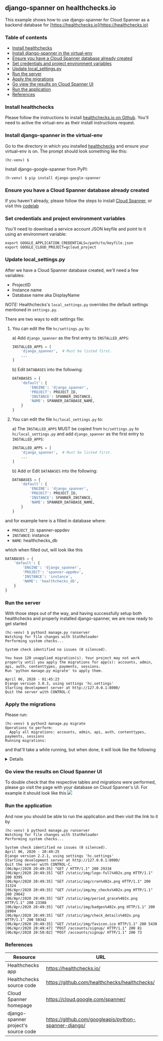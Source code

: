 ## django-spanner on healthchecks.io

This example shows how to use django-spanner for Cloud Spanner as a backend database for [https://healthchecks.io](https://healthchecks.io)

### Table of contents
- [Install healthchecks](#install-healthchecks)
- [Install django-spanner in the virtual-env](#install-django-spanner-in-the-virtual-env)
- [Ensure you have a Cloud Spanner database already created](#ensure-you-have-a-Cloud-Spanner-database-already-created)
- [Set credentials and project environment variables](#Set-credentials-and-project-environment-variables)
- [Update local_settings.py](#update-local_settings.py)
- [Run the server](#run-the-server)
- [Apply the migrations](#apply-the-migrations)
- [Go view the results on Cloud Spanner UI](#go-view-the-results-on-Cloud-Spanner-UI)
- [Run the application](#run-the-application)
- [References](#references)

### Install healthchecks
Please follow the instructions to install [healthchecks.io on Github](https://github.com/healthchecks/healthchecks/).
You'll need to active the virtual-env as their install instructions request.

### Install django-spanner in the virtual-env

Go to the directory in which you installed [healthchecks](#install-healthchecks)
and ensure your virtual-env is on. The prompt should look something like this:

```shell
(hc-venv) $
```

Install django-google-spanner from PyPI:

```shell
(h-venv) $ pip install django-google-spanner
```

### Ensure you have a Cloud Spanner database already created
If you haven't already, please follow the steps to install [Cloud Spanner](https://cloud.google.com/spanner/docs/getting-started/set-up),
or visit this [codelab](https://opencensus.io/codelabs/spanner/#0)

### Set credentials and project environment variables
You'll need to download a service account JSON keyfile and point to it using an environment variable:

```shell
export GOOGLE_APPLICATION_CREDENTIALS=/path/to/keyfile.json
export GOOGLE_CLOUD_PROJECT=gcloud_project
```

### Update local_settings.py
After we have a Cloud Spanner database created, we'll need a few variables:
* ProjectID
* Instance name
* Database name aka DisplayName


*NOTE:* Healthchecks's  `local_settings.py` overrides the default settings
mentioned in `settings.py`.

There are two ways to edit settings file:
1. You can edit the file `hc/settings.py` to:

    a) Add `django_spanner` as the first entry to `INSTALLED_APPS`:

    ```python
    INSTALLED_APPS = [
        'django_spanner',  # Must be listed first.
        ...
    ]
    ```

    b) Edit `DATABASES` into the following:

    ```python
    DATABASES = {
        'default': {
            'ENGINE': 'django_spanner',
            'PROJECT': PROJECT_ID,
            'INSTANCE': SPANNER_INSTANCE,
            'NAME': SPANNER_DATABASE_NAME,
        }
    }
    ```

2. You can edit the file `hc/local_settings.py` to:

    a) The `INSTALLED_APPS` MUST be copied from `hc/settings.py` to `hc/local_settings.py`
       and add `django_spanner` as the first entry to `INSTALLED_APPS`:

    ```python
    INSTALLED_APPS = [
        'django_spanner',  # Must be listed first.
        ...
    ]
    ```

    b) Add or Edit `DATABASES` into the following:

    ```python
    DATABASES = {
        'default': {
            'ENGINE': 'django_spanner',
            'PROJECT': PROJECT_ID,
            'INSTANCE': SPANNER_INSTANCE,
            'NAME': SPANNER_DATABASE_NAME,
        }
    }
    ```

and for example here is a filled in database where:

* `PROJECT_ID`: spanner-appdev
* `INSTANCE`: instance
* `NAME`: healthchecks_db

which when filled out, will look like this

```python
DATABASES = {
    'default': {
        'ENGINE': 'django_spanner',
        'PROJECT': 'spanner-appdev',
        'INSTANCE': 'instance',
        'NAME': 'healthchecks_db',
    }
}
```

### Run the server
With those steps out of the way, and having successfully setup both healthchecks and properly installed django-spanner, we are now ready to get started

```shell
(hc-venv) $ python3 manage.py runserver
Watching for file changes with StatReloader
Performing system checks...

System check identified no issues (0 silenced).

You have 120 unapplied migration(s). Your project may not work properly until you apply the migrations for app(s): accounts, admin, api, auth, contenttypes, payments, sessions.
Run 'python manage.py migrate' to apply them.

April 06, 2020 - 01:45:23
Django version 3.0.3, using settings 'hc.settings'
Starting development server at http://127.0.0.1:8000/
Quit the server with CONTROL-C
```

### Apply the migrations
Please run:
```shell
(hc-venv) $ python3 manage.py migrate
Operations to perform:
  Apply all migrations: accounts, admin, api, auth, contenttypes, payments, sessions
Running migrations:
```

and that'll take a while running, but when done, it will look like the following

<details>

```shell
(hc-venv) $ python3 manage.py migrate
Operations to perform:
  Apply all migrations: accounts, admin, api, auth, contenttypes, payments, sessions
Running migrations:
  Applying contenttypes.0001_initial... OK
  Applying auth.0001_initial... OK
  Applying accounts.0001_initial... OK
  Applying accounts.0002_profile_ping_log_limit... OK
  Applying accounts.0003_profile_token... OK
  Applying accounts.0004_profile_api_key... OK
  Applying accounts.0005_auto_20160509_0801... OK
  Applying accounts.0006_profile_current_team... OK
  Applying accounts.0007_profile_check_limit... OK
  Applying accounts.0008_profile_bill_to... OK
  Applying accounts.0009_auto_20170714_1734... OK
  Applying accounts.0010_profile_team_limit... OK
  Applying accounts.0011_profile_sort... OK
  Applying accounts.0012_auto_20171014_1002... OK
  Applying accounts.0013_remove_profile_team_access_allowed... OK
  Applying accounts.0014_auto_20171227_1530... OK
  Applying accounts.0015_auto_20181029_1858... OK
  Applying accounts.0016_remove_profile_bill_to... OK
  Applying accounts.0017_auto_20190112_1426... OK
  Applying accounts.0018_auto_20190112_1426... OK
  Applying accounts.0019_project_badge_key... OK
  Applying accounts.0020_auto_20190112_1950... OK
  Applying accounts.0021_auto_20190112_2005... OK
  Applying accounts.0022_auto_20190114_0857... OK
  Applying accounts.0023_auto_20190117_1419... OK
  Applying accounts.0024_auto_20190119_1540... OK
  Applying accounts.0025_remove_member_team... OK
  Applying accounts.0026_auto_20190204_2042... OK
  Applying accounts.0027_profile_deletion_notice_date... OK
  Applying accounts.0028_auto_20191119_1346... OK
  Applying admin.0001_initial... OK
  Applying admin.0002_logentry_remove_auto_add... OK
  Applying admin.0003_logentry_add_action_flag_choices... OK
  Applying api.0001_initial... OK
  Applying api.0002_auto_20150616_0732... OK
  Applying api.0003_auto_20150616_1249... OK
  Applying api.0004_auto_20150616_1319... OK
  Applying api.0005_auto_20150630_2021... OK
  Applying api.0006_check_grace... OK
  Applying api.0007_ping... OK
  Applying api.0008_auto_20150801_1213... OK
  Applying api.0009_auto_20150801_1250... OK
  Applying api.0010_channel... OK
  Applying api.0011_notification... OK
  Applying api.0012_auto_20150930_1922... OK
  Applying api.0013_auto_20151001_2029... OK
  Applying api.0014_auto_20151019_2039... OK
  Applying api.0015_auto_20151022_1008... OK
  Applying api.0016_auto_20151030_1107... OK
  Applying api.0017_auto_20151117_1032... OK
  Applying api.0018_remove_ping_body... OK
  Applying api.0019_check_tags... OK
  Applying api.0020_check_n_pings... OK
  Applying api.0021_ping_n... OK
  Applying api.0022_auto_20160130_2042... OK
  Applying api.0023_auto_20160131_1919... OK
  Applying api.0024_auto_20160203_2227... OK
  Applying api.0025_auto_20160216_1214... OK
  Applying api.0026_auto_20160415_1824... OK
  Applying api.0027_auto_20161213_1059... OK
  Applying api.0028_auto_20170305_1907... OK
  Applying api.0029_auto_20170507_1251... OK
  Applying api.0030_check_last_ping_body... OK
  Applying api.0031_auto_20170509_1320... OK
  Applying api.0032_auto_20170608_1158... OK
  Applying api.0033_auto_20170714_1715... OK
  Applying api.0034_auto_20171227_1530... OK
  Applying api.0035_auto_20171229_2008... OK
  Applying api.0036_auto_20180116_2243... OK
  Applying api.0037_auto_20180127_1215... OK
  Applying api.0038_auto_20180318_1306... OK
  Applying api.0039_remove_check_last_ping_body... OK
  Applying api.0040_auto_20180517_1336... OK
  Applying api.0041_check_desc... OK
  Applying api.0042_auto_20181029_1522... OK
  Applying api.0043_channel_name... OK
  Applying api.0044_auto_20181120_2004... OK
  Applying api.0045_flip... OK
  Applying api.0046_auto_20181218_1245... OK
  Applying api.0047_auto_20181225_2315... OK
  Applying api.0048_auto_20190102_0737... OK
  Applying api.0049_auto_20190102_0743... OK
  Applying api.0050_ping_kind... OK
  Applying api.0051_auto_20190104_0908... OK
  Applying api.0052_auto_20190104_1122... OK
  Applying api.0053_check_subject... OK
  Applying api.0054_auto_20190112_1427... OK
  Applying api.0055_auto_20190112_1427... OK
  Applying api.0056_auto_20190114_0857... OK
  Applying api.0057_auto_20190118_1319... OK
  Applying api.0058_auto_20190312_1716... OK
  Applying api.0059_auto_20190314_1744... OK
  Applying api.0060_tokenbucket... OK
  Applying api.0061_webhook_values... OK
  Applying api.0062_auto_20190720_1350... OK
  Applying api.0063_auto_20190903_0901... OK
  Applying api.0064_auto_20191119_1346... OK
  Applying api.0065_auto_20191127_1240... OK
  Applying api.0066_channel_last_error... OK
  Applying api.0067_last_error_values... OK
  Applying api.0068_auto_20200117_1023... OK
  Applying api.0069_auto_20200117_1227... OK
  Applying contenttypes.0002_remove_content_type_name... OK
  Applying auth.0002_alter_permission_name_max_length... OK
  Applying auth.0003_alter_user_email_max_length... OK
  Applying auth.0004_alter_user_username_opts... OK
  Applying auth.0005_alter_user_last_login_null... OK
  Applying auth.0006_require_contenttypes_0002... OK
  Applying auth.0007_alter_validators_add_error_messages... OK
  Applying auth.0008_alter_user_username_max_length... OK
  Applying auth.0009_alter_user_last_name_max_length... OK
  Applying auth.0010_alter_group_name_max_length... OK
  Applying auth.0011_update_proxy_permissions... OK
  Applying payments.0001_initial... OK
  Applying payments.0002_subscription_plan_id... OK
  Applying payments.0003_subscription_address_id... OK
  Applying payments.0004_subscription_send_invoices... OK
  Applying payments.0005_subscription_plan_name... OK
  Applying payments.0006_subscription_invoice_email... OK
  Applying sessions.0001_initial... OK
```
</details>

### Go view the results on Cloud Spanner UI

To double check that the respective tables and migrations were performed, please go visit the page with your database on Cloud Spanner's UI.
For example it should look like this
![](/assets/healthchecks-db-overview.png)

### Run the application
And now you should be able to run the application and then visit the link to it by

```shell
(hc-venv) $ python3 manage.py runserver
Watching for file changes with StatReloader
Performing system checks...

System check identified no issues (0 silenced).
April 06, 2020 - 20:49:25
Django version 2.2.1, using settings 'hc.settings'
Starting development server at http://127.0.0.1:8000/
Quit the server with CONTROL-C.
[06/Apr/2020 20:49:35] "GET / HTTP/1.1" 200 29334
[06/Apr/2020 20:49:35] "GET /static/img/logo-full%402x.png HTTP/1.1" 200 8395
[06/Apr/2020 20:49:35] "GET /static/img/cron%402x.png HTTP/1.1" 200 31324
[06/Apr/2020 20:49:35] "GET /static/img/my_checks%402x.png HTTP/1.1" 200 29642
[06/Apr/2020 20:49:35] "GET /static/img/period_grace%402x.png HTTP/1.1" 200 23388
[06/Apr/2020 20:49:35] "GET /static/img/badges%402x.png HTTP/1.1" 200 28904
[06/Apr/2020 20:49:35] "GET /static/img/check_details%402x.png HTTP/1.1" 200 50342
[06/Apr/2020 20:49:35] "GET /static/img/favicon.ico HTTP/1.1" 200 5430
[06/Apr/2020 20:49:47] "POST /accounts/signup/ HTTP/1.1" 200 81
[06/Apr/2020 20:50:02] "POST /accounts/signup/ HTTP/1.1" 200 73
```

### References

Resource|URL
---|---
Healthchecks app|https://healthchecks.io/
Healthchecks source code|https://github.com/healthchecks/healthchecks/
Cloud Spanner homepage|https://cloud.google.com/spanner/
django-spanner project's source code|https://github.com/googleapis/python-spanner-django/
